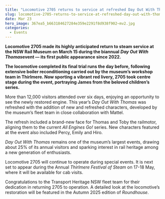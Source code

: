 ```yaml
---
title: "Locomotive 2705 returns to service at refreshed Day Out With Thomas"
slug: locomotive-2705-returns-to-service-at-refreshed-day-out-with-thomas
date: Mar 23
hero_image: 367ea5_b663184627284e359e2291f8d938f902~mv2.jpg
categories:
  - Events
---
```



**Locomotive 2705 made its highly anticipated return to steam service at the NSW Rail Museum on March 15 during the biannual** ***Day Out With Thomas*****event — its first public appearance since 2022.**

**The locomotive completed its final trial runs the day before, following extensive boiler reconditioning carried out by the museum’s workshop team in Thirlmere. Now sporting a vibrant red livery, 2705 took centre stage during the event, portraying James from the beloved children’s series.**

More than 12,000 visitors attended over six days, enjoying an opportunity to see the newly restored engine. This year’s *Day Out With Thomas* was refreshed with the addition of new and refreshed characters, developed by the museum’s fleet team in close collaboration with Mattel.

The refresh included a brand-new face for Thomas and Toby the railmotor, aligning them to the current *All Engines Go!* series. New characters featured at the event also included Percy, Emily and Hiro.

*Day Out With Thomas* remains one of the museum’s largest events, drawing about 25% of its annual visitors and sparking interest in rail heritage among a new generation of enthusiasts.

Locomotive 2705 will continue to operate during special events. It is next set to appear during the Annual *Thirlmere Festival of Steam* on 17-18 May, where it will be available for cab visits.

Congratulations to the Transport Heritage NSW fleet team for their dedication in returning 2705 to operation. A detailed look at the locomotive’s restoration will be featured in the Autumn 2025 edition of *Roundhouse*.
